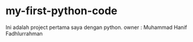 # my-first-python-code
Ini adalah project pertama saya dengan python.
owner : Muhammad Hanif Fadhlurrahman 

